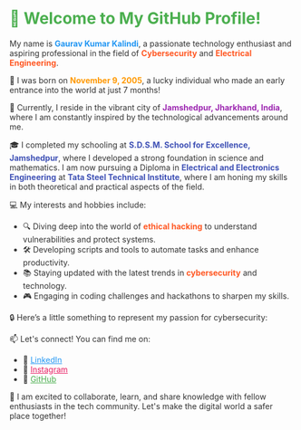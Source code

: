 <h1 style="color: #4CAF50;">👋 Welcome to My GitHub Profile!</h1>

<p style="color: #333;">My name is <strong style="color: #2196F3;">Gaurav Kumar Kalindi</strong>, a passionate technology enthusiast and aspiring professional in the field of <strong style="color: #FF5722;">Cybersecurity</strong> and <strong style="color: #FF5722;">Electrical Engineering</strong>.</p>

<p style="color: #333;">🎂 I was born on <strong style="color: #FF9800;">November 9, 2005</strong>, a lucky individual who made an early entrance into the world at just 7 months!</p>

<p style="color: #333;">🏡 Currently, I reside in the vibrant city of <strong style="color: #9C27B0;">Jamshedpur, Jharkhand, India</strong>, where I am constantly inspired by the technological advancements around me.</p>

<p style="color: #333;">🎓 I completed my schooling at <strong style="color: #3F51B5;">S.D.S.M. School for Excellence, Jamshedpur</strong>, where I developed a strong foundation in science and mathematics. I am now pursuing a Diploma in <strong style="color: #3F51B5;">Electrical and Electronics Engineering</strong> at <strong style="color: #3F51B5;">Tata Steel Technical Institute</strong>, where I am honing my skills in both theoretical and practical aspects of the field.</p>

<p style="color: #333;">💻 My interests and hobbies include:</p>
<ul style="color: #333;">
    <li>🔍 Diving deep into the world of <strong style="color: #FF5722;">ethical hacking</strong> to understand vulnerabilities and protect systems.</li>
    <li>🛠️ Developing scripts and tools to automate tasks and enhance productivity.</li>
    <li>📚 Staying updated with the latest trends in <strong style="color: #FF5722;">cybersecurity</strong> and technology.</li>
    <li>🎮 Engaging in coding challenges and hackathons to sharpen my skills.</li>
</ul>

<p style="color: #333;">🔒 Here’s a little something to represent my passion for cybersecurity:</p>


<p style="color: #333;">📫 Let's connect! You can find me on:</p>
<ul style="color: #333;">
    <li>🔗 <a href="https://www.linkedin.com/in/gauravkumarkalindi/" target="_blank" style="color: #2196F3;">LinkedIn</a></li>
    <li>📸 <a href="https://www.instagram.com/devloper_gaurav/" target="_blank" style="color: #E91E63;">Instagram</a></li>
    <li>🐙 <a href="https://github.com/gauravkumarkalindi" target="_blank" style="color: #4CAF50;">GitHub</a></li>
</ul>

<p style="color: #333;">🚀 I am excited to collaborate, learn, and share knowledge with fellow enthusiasts in the tech community. Let's make the digital world a safer place together!</p>
